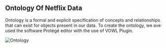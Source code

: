 ## Ontology Of Netflix Data

Ontology is a formal and explicit specification of concepts and relationships that can exist for objects present in our data. To create the ontology, we ave used the software Protégé editor with the use of VOWL Plugin.

![Ontology](https://github.com/mankala29/datasciencechallenge/tree/main/Images/Ontology.jpg?raw=true)
